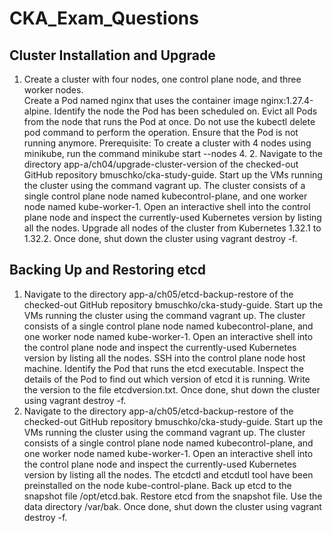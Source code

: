 # CKA_Exam_Questions
## Cluster	Installation	and Upgrade
1.	Create	a	cluster	with	four	nodes,	one	control	plane	node,	and	three worker	nodes.  
Create	a	Pod	named	nginx	that	uses	the	container	image nginx:1.27.4-alpine.
Identify	the	node	the	Pod	has	been	scheduled	on.
Evict	all	Pods	from	the	node	that	runs	the	Pod	at	once.	Do	not	use	the kubectl	delete	pod	command	to	perform	the	operation.	Ensure that	the	Pod	is	not	running	anymore.
Prerequisite:	To	create	a	cluster	with	4	nodes	using	minikube,	run	the command	minikube	start	--nodes	4. 2.	Navigate	to	the	directory	app-a/ch04/upgrade-cluster-version	of	the checked-out	GitHub	repository	bmuschko/cka-study-guide. Start	up	the	VMs	running	the	cluster	using	the	command	vagrant up.	The	cluster	consists	of	a	single	control	plane	node	named	kubecontrol-plane,	and	one	worker	node	named	kube-worker-1. Open	an	interactive	shell	into	the	control	plane	node	and	inspect	the currently-used	Kubernetes	version	by	listing	all	the	nodes. Upgrade	all	nodes	of	the	cluster	from	Kubernetes	1.32.1	to	1.32.2. Once	done,	shut	down	the	cluster	using	vagrant	destroy	-f.

## Backing	Up	and Restoring	etcd
1.	Navigate	to	the	directory	app-a/ch05/etcd-backup-restore	of	the checked-out	GitHub	repository	bmuschko/cka-study-guide.	Start	up	the VMs	running	the	cluster	using	the	command	vagrant	up.	The cluster	consists	of	a	single	control	plane	node	named	kubecontrol-plane,	and	one	worker	node	named	kube-worker-1. Open	an	interactive	shell	into	the	control	plane	node	and	inspect	the currently-used	Kubernetes	version	by	listing	all	the	nodes.
SSH	into	the	control	plane	node	host	machine.	Identify	the	Pod	that runs	the	etcd	executable.	Inspect	the	details	of	the	Pod	to	find	out	which version	of	etcd	it	is	running.	Write	the	version	to	the	file	etcdversion.txt. Once	done,	shut	down	the	cluster	using	vagrant	destroy	-f.
2.	Navigate	to	the	directory	app-a/ch05/etcd-backup-restore	of	the checked-out	GitHub	repository	bmuschko/cka-study-guide.	Start	up	the VMs	running	the	cluster	using	the	command	vagrant	up.	The cluster	consists	of	a	single	control	plane	node	named	kubecontrol-plane,	and	one	worker	node	named	kube-worker-1. Open	an	interactive	shell	into	the	control	plane	node	and	inspect	the currently-used	Kubernetes	version	by	listing	all	the	nodes.
The	etcdctl	and	etcdutl	tool	have	been	preinstalled	on	the	node kube-control-plane.	Back	up	etcd	to	the	snapshot	file /opt/etcd.bak.	Restore	etcd	from	the	snapshot	file.	Use	the	data directory	/var/bak.
Once	done,	shut	down	the	cluster	using	vagrant	destroy	-f.
